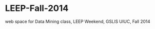 LEEP-Fall-2014
==============

web space for Data Mining class, LEEP Weekend, GSLIS UIUC, Fall 2014
